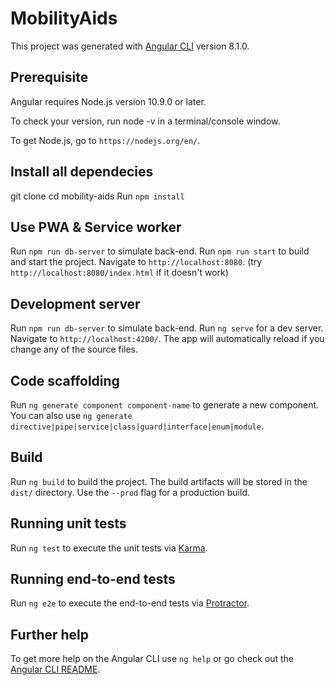 # MobilityAids

This project was generated with [Angular CLI](https://github.com/angular/angular-cli) version 8.1.0.

## Prerequisite
Angular requires Node.js version 10.9.0 or later.

To check your version, run node -v in a terminal/console window.

To get Node.js, go to `https://nodejs.org/en/`.

## Install all dependecies
git clone 
cd mobility-aids
Run `npm install`

## Use PWA & Service worker

Run `npm run db-server` to simulate back-end.
Run `npm run start` to build and start the project. Navigate to `http://localhost:8080`. (try `http://localhost:8080/index.html` if it doesn't work)

## Development server

Run `npm run db-server` to simulate back-end.
Run `ng serve` for a dev server. Navigate to `http://localhost:4200/`. The app will automatically reload if you change any of the source files.

## Code scaffolding

Run `ng generate component component-name` to generate a new component. You can also use `ng generate directive|pipe|service|class|guard|interface|enum|module`.

## Build

Run `ng build` to build the project. The build artifacts will be stored in the `dist/` directory. Use the `--prod` flag for a production build.

## Running unit tests

Run `ng test` to execute the unit tests via [Karma](https://karma-runner.github.io).

## Running end-to-end tests

Run `ng e2e` to execute the end-to-end tests via [Protractor](http://www.protractortest.org/).

## Further help

To get more help on the Angular CLI use `ng help` or go check out the [Angular CLI README](https://github.com/angular/angular-cli/blob/master/README.md).
